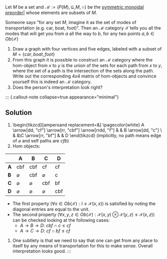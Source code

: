 
Let $M$ be a set and $\mathcal{M}:=(P(M),\subseteq, M, \cap)$ be the 
[symmetric monoidal preorder|](/docs/math/defs/smp.qmd) whose elements are 
subsets of $M$.

Someone says "for any set $M$, imagine it as the set of modes of transportation 
(e.g. car, boat, foot)". Then an $\mathcal{M}$ category $\mathcal{X}$ tells you 
all the modes that will get you from $a$ all the way to $b$, for any two points 
$a,b \in Ob(\mathcal{X})$

1. Draw a graph with four vertices and five edges, labeled with a subset of 
   $M=\{car,boat,foot\}$
2. From this graph it is possible to construct an $\mathcal{M}$ category where 
   the hom-object from $x$ to $y$ is the union of the sets for each path from 
   $x$ to $y$, where the set of a path is the intersection of the sets along 
   the path. Write out the corresponding 4x4 matrix of hom-objects and convince 
   yourself this is indeed an $\mathcal{M}$ category.
3. Does the person's interpretation look right?


::: {.callout-note collapse=true appearance="minimal"}
## Solution
1. \begin{tikzcd}[ampersand replacement=\&] \pagecolor{white} A \arrow[dd, "cf"] \arrow[rr, "cbf"] \arrow[rrdd, "f"]  \&   \& B \arrow[dd, "c"] \\ \&   \&\\C \arrow[rr, "bf"] \&   \& D               \end{tikzcd} (implicitly, no path means edge of $\varnothing$ and self paths are $cfb$)
2. Hom objects:

|   | A             | B             | C             | D   |
|---|----------------|----|--|--|
| **A** | cbf           | cbf           | cf            | cf  |
| **B** | $\varnothing$ | cbf           | $\varnothing$ | c   |
| **C** | $\varnothing$ | $\varnothing$ | cbf           | bf  |
| **D** | $\varnothing$ | $\varnothing$ | $\varnothing$ | cbf |

- The first property ($\forall x \in Ob(\mathcal{X}): 
  I \leq \mathcal{X}(x,x)$) is satisfied by noting the diagonal entries are 
  equal to the unit.
- The second property ($\forall x,y,z \in Ob(\mathcal{X}): \mathcal{X}(x,y)\otimes\mathcal{X}(y,z) \leq \mathcal{X}(x,z)$) 
  can be checked looking at the following cases:
    - $A \rightarrow B \rightarrow D$: $cbf \cap c \leq cf$
    - $A \rightarrow C \rightarrow D$: $cf \cap bf \leq cf$
1. One subtlety is that we need to say that one can get from any place to itself 
   by any means of transportation for this to make sense. Overall interpretation 
   looks good.
:::